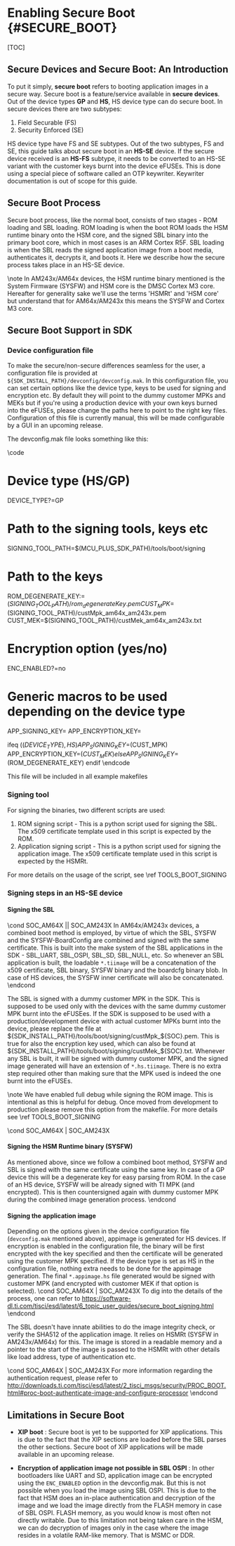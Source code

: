 # Enabling Secure Boot {#SECURE_BOOT}

[TOC]

## Secure Devices and Secure Boot: An Introduction

To put it simply, **secure boot** refers to booting application images in a secure way. Secure boot is a feature/service available in **secure devices**. Out of the device types **GP** and **HS**, HS device type can do secure boot. In secure devices there are two subtypes:

1. Field Securable (FS)
2. Security Enforced (SE)

HS device type have FS and SE subtypes. Out of the two subtypes, FS and SE, this guide talks about secure boot in an **HS-SE** device. If the secure device received is an **HS-FS** subtype, it needs to be converted to an HS-SE variant with the customer keys burnt into the device eFUSEs. This is done using a special piece of software called an OTP keywriter. Keywriter documentation is out of scope for this guide.

## Secure Boot Process

Secure boot process, like the normal boot, consists of two stages - ROM loading and SBL loading. ROM loading is when the boot ROM loads the HSM runtime binary onto the HSM core, and the signed SBL binary into the primary boot core, which in most cases is an ARM Cortex R5F. SBL loading is when the SBL reads the signed application image from a boot media, authenticates it, decrypts it, and boots it. Here we describe how the secure process takes place in an HS-SE device.

\note In AM243x/AM64x devices, the HSM runtime binary mentioned is the System Firmware (SYSFW) and HSM core is the DMSC Cortex M3 core. Hereafter for generality sake we'll use the terms 'HSMRt' and 'HSM core' but understand that for AM64x/AM243x this means the SYSFW and Cortex M3 core.

## Secure Boot Support in SDK

### Device configuration file

To make the secure/non-secure differences seamless for the user, a configuration file is provided at `${SDK_INSTALL_PATH}/devconfig/devconfig.mak`.
In this configuration file, you can set certain options like the device type, keys to be used for signing and encryption etc. By default they will point to the dummy customer MPKs and MEKs but if you're using a production device with your own keys burned into the eFUSEs, please change the paths here to point to the right key files. Configuration of this file is currently manual, this will be made configurable by a GUI in an upcoming release.

The devconfig.mak file looks something like this:

\code
# Device type (HS/GP)
DEVICE_TYPE?=GP

# Path to the signing tools, keys etc
SIGNING_TOOL_PATH=$(MCU_PLUS_SDK_PATH)/tools/boot/signing

# Path to the keys
ROM_DEGENERATE_KEY:=$(SIGNING_TOOL_PATH)/rom_degenerateKey.pem
CUST_MPK=$(SIGNING_TOOL_PATH)/custMpk_am64x_am243x.pem
CUST_MEK=$(SIGNING_TOOL_PATH)/custMek_am64x_am243x.txt

# Encryption option (yes/no)
ENC_ENABLED?=no

# Generic macros to be used depending on the device type
APP_SIGNING_KEY=
APP_ENCRYPTION_KEY=

ifeq ($(DEVICE_TYPE),HS)
	APP_SIGNING_KEY=$(CUST_MPK)
	APP_ENCRYPTION_KEY=$(CUST_MEK)
else
	APP_SIGNING_KEY=$(ROM_DEGENERATE_KEY)
endif
\endcode

This file will be included in all example makefiles

### Signing tool

For signing the binaries, two different scripts are used:

1. ROM signing script - This is a python script used for signing the SBL. The x509 certificate template used in this script is expected by the ROM.
2. Application signing script - This is a python script used for signing the application image. The x509 certificate template used in this script is expected by the HSMRt.

 For more details on the usage of the script, see \ref TOOLS_BOOT_SIGNING

### Signing steps in an HS-SE device

#### Signing the SBL

\cond SOC_AM64X || SOC_AM243X
In AM64x/AM243x devices, a combined boot method is employed, by virtue of which the SBL, SYSFW and the SYSFW-BoardConfig are combined and signed with the same certificate. This is built into the make system of the SBL applications in the SDK - SBL_UART, SBL_OSPI, SBL_SD, SBL_NULL, etc. So whenever an SBL application is built, the loadable `*.tiimage` will be a concatenation of the x509 certificate, SBL binary, SYSFW binary and the boardcfg binary blob. In case of HS devices, the SYSFW inner certificate will also be concatenated.
\endcond

The SBL is signed with a dummy customer MPK in the SDK. This is supposed to be used only with the devices with the same dummy customer MPK burnt into the eFUSEes. If the SDK is supposed to be used with a production/development device with actual customer MPKs burnt into the device, please replace the file at ${SDK_INSTALL_PATH}/tools/boot/signing/custMpk_${SOC}.pem. This is true for also the encryption key used, which can also be found at ${SDK_INSTALL_PATH}/tools/boot/signing/custMek_${SOC}.txt. Whenever any SBL is built, it will be signed with dummy customer MPK, and the signed image generated will have an extension of `*.hs.tiimage`. There is no extra step required other than making sure that the MPK used is indeed the one burnt into the eFUSEs.

\note We have enabled full debug while signing the ROM image. This is intentional as this is helpful for debug. Once moved from development to production please remove this option from the makefile. For more details see \ref TOOLS_BOOT_SIGNING

\cond SOC_AM64X | SOC_AM243X
#### Signing the HSM Runtime binary (SYSFW)
As mentioned above, since we follow a combined boot method, SYSFW and SBL is signed with the same certificate using the same key. In case of a GP device this will be a degenerate key for easy parsing from ROM. In the case of an HS device, SYSFW will be already signed with TI MPK (and encrypted). This is then countersigned again with dummy customer MPK during the combined image generation process.
\endcond

#### Signing the application image

Depending on the options given in the device configuration file (`devconfig.mak` mentioned above), appimage is generated for HS devices. If encryption is enabled in the configuration file, the binary will be first encrypted with the key specified and then the certificate will be generated using the customer MPK specified. If the device type is set as HS in the configuration file, nothing extra needs to be done for the appimage generation. The final `*.appimage.hs` file generated would be signed with customer MPK (and encrypted with customer MEK if that option is selected).
\cond SOC_AM64X | SOC_AM243X
To dig into the details of the process, one can refer to https://software-dl.ti.com/tisci/esd/latest/6_topic_user_guides/secure_boot_signing.html
\endcond

The SBL doesn't have innate abilities to do the image integrity check, or verify the SHA512 of the application image. It relies on HSMRt (SYSFW in AM243x/AM64x) for this. The image is stored in a readable memory and a pointer to the start of the image is passed to the HSMRt with other details like load address, type of authentication etc.

\cond SOC_AM64X | SOC_AM243X
For more information regarding the authentication request, please refer to http://downloads.ti.com/tisci/esd/latest/2_tisci_msgs/security/PROC_BOOT.html#proc-boot-authenticate-image-and-configure-processor
\endcond


## Limitations in Secure Boot

- **XIP boot** : Secure boot is yet to be supported for XIP applications. This is due to the fact that the XIP sections are loaded before the SBL parses the other sections. Secure boot of XIP applications will be made available in an upcoming release.

- **Encryption of application image not possible in SBL OSPI** : In other bootloaders like UART and SD, application image can be encrypted using the `ENC_ENABLED` option in the devconfig.mak. But this is not possible when you load the image using SBL OSPI. This is due to the fact that HSM does an in-place authentication and decryption of the image and we load the image directly from the FLASH memory in case of SBL OSPI. FLASH memory, as you would know is most often not directly writable. Due to this limitation not being taken care in the HSM, we can do decryption of images only in the case where the image resides in a volatile RAM-like memory. That is MSMC or DDR.
